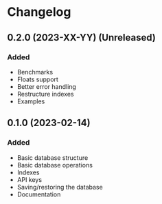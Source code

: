 # Changelog

## 0.2.0 (2023-XX-YY) (Unreleased)

### Added

- Benchmarks
- Floats support
- Better error handling
- Restructure indexes
- Examples

## 0.1.0 (2023-02-14)

### Added

- Basic database structure
- Basic database operations
- Indexes
- API keys
- Saving/restoring the database
- Documentation
